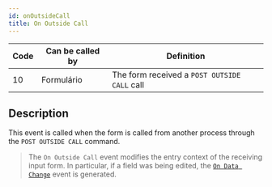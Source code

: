 ```yaml
---
id: onOutsideCall
title: On Outside Call
---
```


| Code | Can be called by | Definition                                   |
| ---- | ---------------- | -------------------------------------------- |
| 10   | Formulário       | The form received a `POST OUTSIDE CALL` call |


## Description

This event is called when the form is called from another process through the `POST OUTSIDE CALL` command.

> The `On Outside Call` event modifies the entry context of the receiving input form. In particular, if a field was being edited, the [`On Data Change`](onDataChange.md) event is generated.

